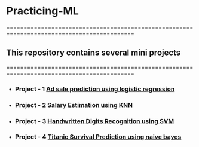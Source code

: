 # Practicing-ML
===========================================================================================
## This repository contains several mini projects 
===========================================================================================

* ### Project - 1   [Ad sale prediction using logistic regression](https://github.com/RIKI-05/Practicing-ML/blob/main/Project%201%20Ad_sale_prediction_from_existing_customer_logistic_regression.ipynb)

* ### Project - 2   [Salary Estimation using KNN](https://github.com/RIKI-05/Practicing-ML/blob/main/Salary_Estimation_KNN.ipynb)

* ### Project - 3   [Handwritten Digits Recognition using SVM](https://github.com/RIKI-05/Practicing-ML/blob/main/Handwritten_digit_Recognition_SVM.ipynb)

* ### Project - 4   [Titanic Survival Prediction using naive bayes](https://github.com/RIKI-05/Practicing-ML/blob/main/Handwritten_digit_Recognition_SVM.ipynb)
